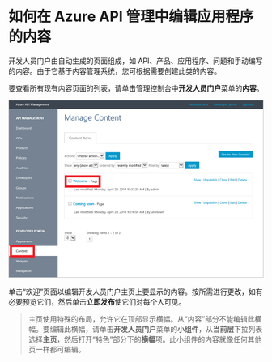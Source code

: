 <properties pageTitle="如何在 Azure API 管理中编辑应用程序的内容" metaKeywords="" description="如何在 Azure API 管理中编辑应用程序的内容。" metaCanonical="" services="" documentationCenter="API Management" title="如何在 Azure API 管理中编辑应用程序的内容" authors="sdanie" solutions="" manager="" editor="" />
<tags ms.service=""
    ms.date="03/10/2015"
    wacn.date=""
    />

# 如何在 Azure API 管理中编辑应用程序的内容

开发人员门户由自动生成的页面组成，如 API、产品、应用程序、问题和手动编写的内容。由于它基于内容管理系统，您可根据需要创建此类的内容。

要查看所有现有内容页面的列表，请单击管理控制台中**开发人员门户**菜单的**内容**。

![管理内容][管理内容]

单击“欢迎”页面以编辑开发人员门户主页上要显示的内容。按所需进行更改，如有必要预览它们，然后单击**立即发布**使它们对每个人可见。

> 主页使用特殊的布局，允许它在顶部显示横幅。从“内容”部分不能编辑此横幅。要编辑此横幅，请单击**开发人员门户**菜单的**小组件**，从**当前层**下拉列表选择**主页**，然后打开“特色”部分下的**横幅**项。此小组件的内容就像任何其他页一样都可编辑。

  [管理内容]: ./media/api-management-howto-edit-contents-of-page/api-management-customization-manage-content.png

